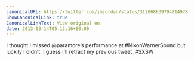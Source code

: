 ```yaml
---
canonicalURL: https://twitter.com/jmjordan/status/312068639794814978
ShowCanonicalLink: true
CanonicalLinkText: View original on
date: 2013-03-14T05:12:16+00:00
---
```

I thought I missed @paramore’s performance at #NikonWarnerSound but luckily I didn’t. I guess I’ll retract my previous tweet. #SXSW